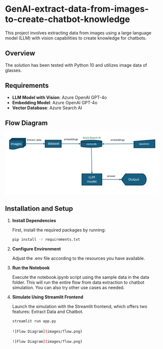 # GenAI-extract-data-from-images-to-create-chatbot-knowledge
This project involves extracting data from images using a large language model (LLM) with vision capabilities to create knowledge for chatbots.

## Overview

The solution has been tested with Python 10 and utilizes image data of glasses.

## Requirements

- **LLM Model with Vision**: Azure OpenAI GPT-4o
- **Embedding Model**: Azure OpenAI GPT-4o
- **Vector Database**: Azure Search AI

## Flow Diagram

![Flow Diagram](images/flow.png)

## Installation and Setup

1. **Install Dependencies**

   First, install the required packages by running:

   ```bash
   pip install -r requirements.txt

2. **Configure Environment**

   Adjust the .env file according to the resources you have available.

3. **Run the Notebook**

   Execute the notebook.ipynb script using the sample data in the data folder. This will run the entire flow from data extraction to chatbot simulation. You can also try other use cases as needed.

4. **Simulate Using Streamlit Frontend**

   Launch the simulation with the Streamlit frontend, which offers two features: Extract Data and Chatbot.

   ```bash
   streamlit run app.py

   ![Flow Diagram](images/flow.png)

   ![Flow Diagram](images/flow.png)
